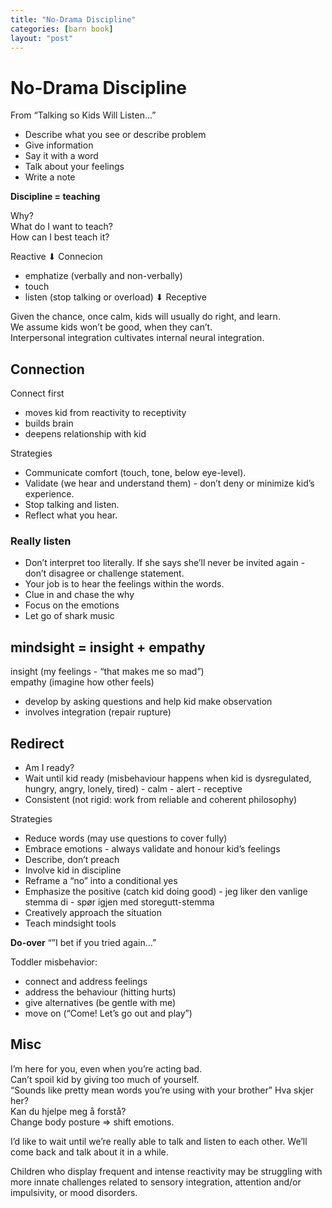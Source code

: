 ```yaml
---
title: "No-Drama Discipline"
categories: [barn book]
layout: "post"
---
```


# No-Drama Discipline

From “Talking so Kids Will Listen…”
- Describe what you see or describe problem
- Give information
- Say it with a word
- Talk about your feelings
- Write a note

**Discipline = teaching**

Why?  
What do I want to teach?  
How can I best teach it?  

Reactive
⬇︎
Connecion
- emphatize (verbally and non-verbally)
- touch
- listen (stop talking or overload)
⬇︎
Receptive

Given the chance, once calm, kids will usually do right, and learn.  
We assume kids won’t be good, when they can’t.  
Interpersonal integration cultivates internal neural integration.  

## Connection
Connect first
- moves kid from reactivity to receptivity
- builds brain
- deepens relationship with kid

Strategies
- Communicate comfort (touch, tone, below eye-level).  
- Validate (we hear and understand them) - don’t deny or minimize kid’s experience.  
- Stop talking and listen.  
- Reflect what you hear.  

### Really listen
- Don’t interpret too literally. If she says she’ll never be invited again - don’t disagree or challenge statement.
- Your job is to hear the feelings within the words.
- Clue in and chase the why
- Focus on the emotions
- Let go of shark music

## mindsight = insight + empathy
insight (my feelings - “that makes me so mad”)  
empathy (imagine how other feels)  

- develop by asking questions and help kid make observation
- involves integration (repair rupture)

## Redirect
- Am I ready?
- Wait until kid ready (misbehaviour happens when kid is dysregulated, hungry, angry, lonely, tired)
		- calm
		- alert
		- receptive
- Consistent (not rigid: work from reliable and coherent philosophy)

Strategies
- Reduce words (may use questions to cover fully)
- Embrace emotions - always validate and honour kid’s feelings
- Describe, don’t preach
- Involve kid in discipline
- Reframe a “no” into a conditional yes
- Emphasize the positive (catch kid doing good)
		- jeg liker den vanlige stemma di
		- spør igjen med storegutt-stemma
- Creatively approach the situation
- Teach mindsight tools

**Do-over** “”I bet if you tried again…”

Toddler misbehavior:
- connect and address feelings
- address the behaviour (hitting hurts)
- give alternatives (be gentle with me)
- move on (“Come! Let’s go out and play”)

## Misc
I’m here for you, even when you’re acting bad.  
Can’t spoil kid by giving too much of yourself.  
“Sounds like pretty mean words you’re using with your brother”
Hva skjer her?  
Kan du hjelpe meg å forstå?  
Change body posture ⇒ shift emotions.  

I’d like to wait until we’re really able to talk and listen to each other. We’ll come back and talk about it in a while.  

Children who display frequent and intense reactivity may be struggling with more innate challenges related to sensory integration, attention and/or impulsivity, or mood disorders.  